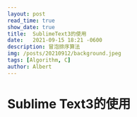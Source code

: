 ```yaml
---
layout: post
read_time: true
show_date: true
title:  SublimeText3的使用
date:   2021-09-15 18:21 -0600
description: 冒泡排序算法
img: /posts/20210912/background.jpeg
tags: [Algorithm, C]
author: Albert
---
```

# Sublime Text3的使用